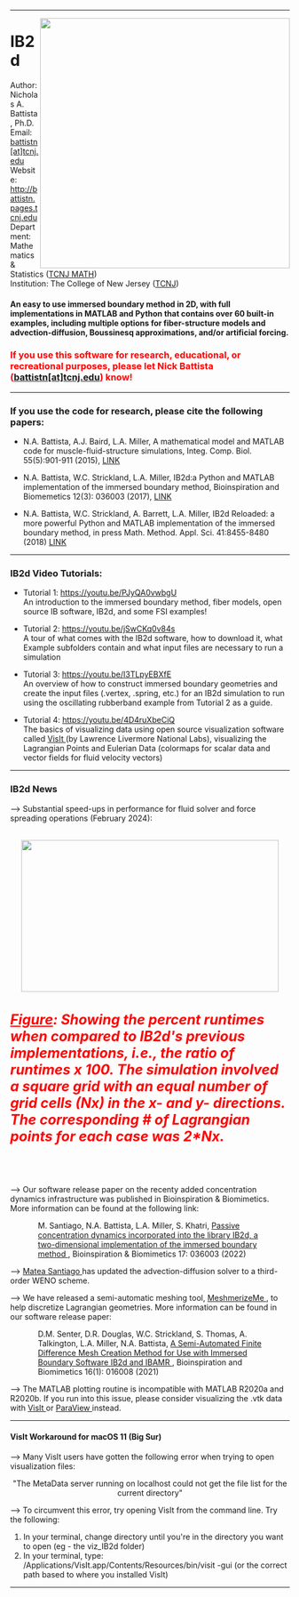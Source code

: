<hr>  </hr>

<a href="https://github.com/nickabattista/IB2d"><img src="https://static.wixstatic.com/media/50968c_6e90280106f24ba3ada127d6e1620ea5~mv2.png/v1/fill/w_443,h_319,al_c,q_80,usm_0.66_1.00_0.01/50968c_6e90280106f24ba3ada127d6e1620ea5~mv2.webp" align="right" height="450" width="450" ></a>
<H1> IB2d </H1>

Author: Nicholas A. Battista, Ph.D. <br>
Email: <a href="mailto:battistn[at]tcnj.edu"> battistn[at]tcnj.edu </a> <br>
Website: <a href="http://battistn.pages.tcnj.edu"> http://battistn.pages.tcnj.edu </a> <br>
Department: Mathematics & Statistics (<a href="https://mathstat.tcnj.edu/">TCNJ MATH</a>) <br>
Institution: The College of New Jersey (<a href="https://tcnj.edu/">TCNJ</a>) <br> 

<H4>An easy to use immersed boundary method in 2D, with full implementations in MATLAB and Python that contains over 60 built-in examples, including multiple options for fiber-structure models and advection-diffusion, Boussinesq approximations, and/or artificial forcing. </H4>

<h3 style="color:red;"> If you use this software for research, educational, or recreational purposes, please let Nick Battista (<a href="mailto:battistn[at]tcnj.edu">battistn[at]tcnj.edu</a>) know! </h3>


<hr>  </hr>


<H3>If you use the code for research, please cite the following papers:</H3>

 - N.A. Battista, A.J. Baird, L.A. Miller, A mathematical model and MATLAB code for muscle-fluid-structure simulations, Integ. Comp. Biol. 55(5):901-911 (2015), <a href="http://www.ncbi.nlm.nih.gov/pubmed/26337187"> LINK </a>

 - N.A. Battista, W.C. Strickland, L.A. Miller,  IB2d:a Python and MATLAB implementation of the immersed boundary method, Bioinspiration and Biomemetics 12(3): 036003 (2017), <a href="http://iopscience.iop.org/article/10.1088/1748-3190/aa5e08/meta"> LINK </a>

 - N.A. Battista, W.C. Strickland, A. Barrett, L.A. Miller, IB2d Reloaded: a more powerful Python and MATLAB implementation of the immersed boundary method, in press Math. Method. Appl. Sci. 41:8455-8480 (2018) <a href="http://onlinelibrary.wiley.com/doi/10.1002/mma.4708/epdf?author_access_token=HKAwHFmV1yKY6_lY4_I0dU4keas67K9QMdWULTWMo8P3KIzKeMHgO9D_yBVf1ZxhuLjZr3RgM74HKTOZj3MqwU9I9Skl8KVs-2ruPFMgjIXF0QlZful2HU6NM7TQ0wkl"> LINK </a>

<hr>  </hr>

<H3>IB2d Video Tutorials:</H3>

- Tutorial 1: <a href="https://youtu.be/PJyQA0vwbgU"> https://youtu.be/PJyQA0vwbgU </a>    
An introduction to the immersed boundary method, fiber models, open source IB software, IB2d​, and some FSI examples!

- Tutorial 2:  <a href="https://youtu.be/jSwCKq0v84s"> https://youtu.be/jSwCKq0v84s </a>    
A tour of what comes with the IB2d software, how to download it, what Example subfolders contain and what input files are necessary to run a simulation

- Tutorial 3:  <a href="https://youtu.be/I3TLpyEBXfE"> https://youtu.be/I3TLpyEBXfE </a>  
An overview of how to construct immersed boundary geometries and create the input files (.vertex, .spring, etc.) for an IB2d simulation to run using the oscillating rubberband example from Tutorial 2 as a guide.

- Tutorial 4: <a href="https://youtu.be/4D4ruXbeCiQ"> https://youtu.be/4D4ruXbeCiQ </a>  
The basics of visualizing data using open source visualization software called <a href="https://wci.llnl.gov/simulation/computer-codes/visit/"> VisIt </a> (by Lawrence Livermore National Labs), visualizing the Lagrangian Points and Eulerian Data (colormaps for scalar data and vector fields for fluid velocity vectors)

<hr> </hr>

<H3> IB2d News</H3>

--> Substantial speed-ups in performance for fluid solver and force spreading operations (February 2024): 
<br/><br/>

<p align="center">
  <img width="464" height="273" src="https://static.wixstatic.com/media/50968c_1c29f0b383544da79b47167d551a199c~mv2.webp">
</p> 

<H5 style="font-size:25px;color:red";> <ins> Figure</ins>: Showing the percent runtimes when compared to IB2d's previous implementations, i.e., the ratio of runtimes x 100. 
  The simulation involved a square grid with an equal number of grid cells (Nx) in the x- and y- directions. 
  The corresponding # of Lagrangian points for each case was 2*Nx. </H5>
<br/>


--> Our software release paper on the recenty added concentration dynamics infrastructure was published in Bioinspiration & Biomimetics. More information can be found at the following link: 

<p style="margin-left:50px; margin-right:50px;">M. Santiago, N.A. Battista, L.A. Miller, S. Khatri, <a href="https://doi.org/10.1088/1748-3190/ac4afa"> Passive concentration dynamics incorporated into the library IB2d, a two-dimensional implementation of the immersed boundary method </a>, Bioinspiration & Biomimetics 17: 036003 (2022) </p>

-->  <a href="https://www.mateasantiago.com"> Matea Santiago </a>  has updated the advection-diffusion solver to a third-order WENO scheme.

--> We have released a semi-automatic meshing tool, <a href="https://github.com/dmsenter89/MeshmerizeMe"> MeshmerizeMe </a>, to help discretize Lagrangian geometries. More information can be found in our software release paper: 

<p style="margin-left:50px; margin-right:50px;">D.M. Senter, D.R. Douglas, W.C. Strickland, S. Thomas, A. Talkington, L.A. Miller, N.A. Battista, <a href="https://doi.org/10.1088/1748-3190/ababb0"> A Semi-Automated Finite Difference Mesh Creation Method for Use with Immersed Boundary Software IB2d and IBAMR </a>, Bioinspiration and Biomimetics 16(1): 016008 (2021)</p>

--> The MATLAB plotting routine is incompatible with MATLAB R2020a and R2020b. If you run into this issue, please consider visualizing the .vtk data with <a href="https://wci.llnl.gov/simulation/computer-codes/visit/"> VisIt </a> or <a href="https://www.paraview.org/"> ParaView </a> instead.   

<hr> </hr>


<H4> VisIt Workaround for macOS 11 (Big Sur) </H4>

-->  Many VisIt users have gotten the following error when trying to open visualization files:

<p align="center"> "The MetaData server running on localhost could not get the file list for the current directory" </p>

--> To circumvent this error, try opening VisIt from the command line. Try the following:

<ol type="1">
  <li> In your terminal, change directory until you're in the directory you want to open (eg - the viz_IB2d folder) </li>
  <li> In your terminal, type: /Applications/VisIt.app/Contents/Resources/bin/visit -gui  (or the correct path based to where you installed VisIt) </li>
</ol>  

<hr> </hr>

